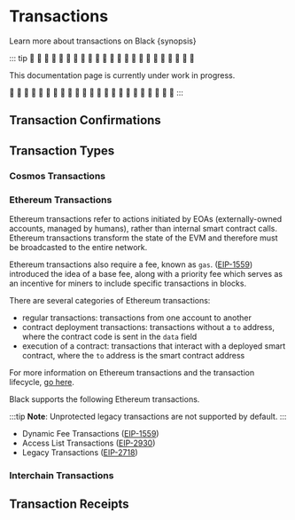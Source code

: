 <!--
order: 1
-->

# Transactions

Learn more about transactions on Black {synopsis}

::: tip
🚧 🚧 🚧 🚧 🚧 🚧 🚧 🚧 🚧 🚧 🚧 🚧 🚧 🚧 🚧 🚧 🚧 🚧 🚧 🚧 🚧 🚧 🚧

This documentation page is currently under work in progress.

🚧 🚧 🚧 🚧 🚧 🚧 🚧 🚧 🚧 🚧 🚧 🚧 🚧 🚧 🚧 🚧 🚧 🚧 🚧 🚧 🚧 🚧 🚧
:::

<!-- 
TODO: explain what transactions are on Black and blockchains. 
Explain that transactions can be identified by hashes and that they can 
contain multiple messages. Why can transactions fail? 

Explain that transactions can interoperate with other blockchains.
-->

## Transaction Confirmations

<!-- TODO: why are Ethereum transactions different than Cosmos -->

## Transaction Types

<!-- TODO: explain which transactions types does Black support (i.e modules and changes) and provide a few examples. -->

<!-- TODO: why are Ethereum transactions different than Cosmos -->

### Cosmos Transactions

### Ethereum Transactions

Ethereum transactions refer to actions initiated by EOAs (externally-owned accounts, managed by humans), rather than internal smart contract calls. Ethereum transactions transform the state of the EVM and therefore must be broadcasted to the entire network.

Ethereum transactions also require a fee, known as `gas`. ([EIP-1559](https://eips.ethereum.org/EIPS/eip-1559)) introduced the idea of a base fee, along with a priority fee which serves as an incentive for miners to include specific transactions in blocks.

There are several categories of Ethereum transactions:

- regular transactions: transactions from one account to another
- contract deployment transactions: transactions without a `to` address, where the contract code is sent in the `data` field
- execution of a contract: transactions that interact with a deployed smart contract, where the `to` address is the smart contract address

For more information on Ethereum transactions and the transaction lifecycle, [go here](https://ethereum.org/en/developers/docs/transactions/).

Black supports the following Ethereum transactions.

:::tip
**Note**: Unprotected legacy transactions are not supported by default.
:::

- Dynamic Fee Transactions ([EIP-1559](https://eips.ethereum.org/EIPS/eip-1559))
- Access List Transactions ([EIP-2930](https://eips.ethereum.org/EIPS/eip-2930))
- Legacy Transactions ([EIP-2718](https://eips.ethereum.org/EIPS/eip-2718))

### Interchain Transactions

<!-- TODO: transactions that use IBC or bridges to send them to other chains -->

## Transaction Receipts

<!-- TODO: explain Ethereum transaction receipts -->
